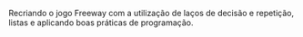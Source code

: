 Recriando o jogo Freeway com a utilização de laços de decisão e repetição, listas e aplicando boas práticas de programação.

